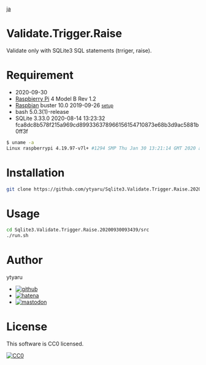 [ja](./README.ja.md)

# Validate.Trigger.Raise

Validate only with SQLite3 SQL statements (trriger, raise).

# Requirement

* <time datetime="2020-09-30T09:34:29+0900">2020-09-30</time>
* [Raspbierry Pi](https://ja.wikipedia.org/wiki/Raspberry_Pi) 4 Model B Rev 1.2
* [Raspbian](https://ja.wikipedia.org/wiki/Raspbian) buster 10.0 2019-09-26 <small>[setup](http://ytyaru.hatenablog.com/entry/2019/12/25/222222)</small>
* bash 5.0.3(1)-release
* SQLite 3.33.0 2020-08-14 13:23:32 fca8dc8b578f215a969cd899336378966156154710873e68b3d9ac5881b0ff3f

```sh
$ uname -a
Linux raspberrypi 4.19.97-v7l+ #1294 SMP Thu Jan 30 13:21:14 GMT 2020 armv7l GNU/Linux
```

# Installation

```sh
git clone https://github.com/ytyaru/Sqlite3.Validate.Trigger.Raise.20200930093439
```

# Usage

```sh
cd Sqlite3.Validate.Trigger.Raise.20200930093439/src
./run.sh
```

# Author

ytyaru

* [![github](http://www.google.com/s2/favicons?domain=github.com)](https://github.com/ytyaru "github")
* [![hatena](http://www.google.com/s2/favicons?domain=www.hatena.ne.jp)](http://ytyaru.hatenablog.com/ytyaru "hatena")
* [![mastodon](http://www.google.com/s2/favicons?domain=mstdn.jp)](https://mstdn.jp/web/accounts/233143 "mastdon")

# License

This software is CC0 licensed.

[![CC0](http://i.creativecommons.org/p/zero/1.0/88x31.png "CC0")](http://creativecommons.org/publicdomain/zero/1.0/deed.en)

